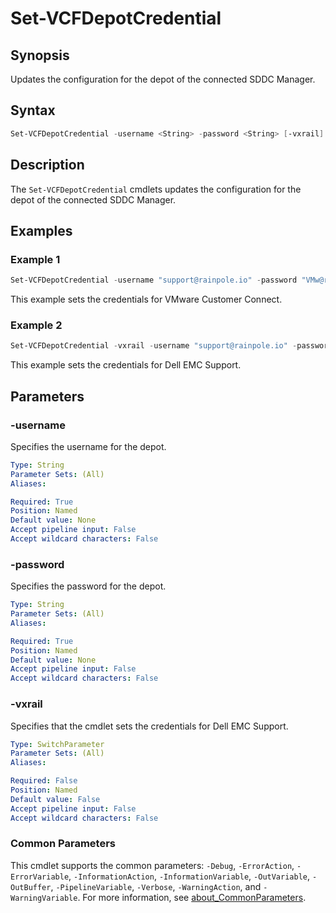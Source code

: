 # Set-VCFDepotCredential

## Synopsis

Updates the configuration for the depot of the connected SDDC Manager.

## Syntax

```powershell
Set-VCFDepotCredential -username <String> -password <String> [-vxrail] [<CommonParameters>]
```

## Description

The `Set-VCFDepotCredential` cmdlets updates the configuration for the depot of the connected SDDC Manager.

## Examples

### Example 1

```powershell
Set-VCFDepotCredential -username "support@rainpole.io" -password "VMw@re1!"
```

This example sets the credentials for VMware Customer Connect.

### Example 2

```powershell
Set-VCFDepotCredential -vxrail -username "support@rainpole.io" -password "VMw@re1!"
```

This example sets the credentials for Dell EMC Support.

## Parameters

### -username

Specifies the username for the depot.

```yaml
Type: String
Parameter Sets: (All)
Aliases:

Required: True
Position: Named
Default value: None
Accept pipeline input: False
Accept wildcard characters: False
```

### -password

Specifies the password for the depot.

```yaml
Type: String
Parameter Sets: (All)
Aliases:

Required: True
Position: Named
Default value: None
Accept pipeline input: False
Accept wildcard characters: False
```

### -vxrail

Specifies that the cmdlet sets the credentials for Dell EMC Support.

```yaml
Type: SwitchParameter
Parameter Sets: (All)
Aliases:

Required: False
Position: Named
Default value: False
Accept pipeline input: False
Accept wildcard characters: False
```

### Common Parameters

This cmdlet supports the common parameters: `-Debug`, `-ErrorAction`, `-ErrorVariable`, `-InformationAction`, `-InformationVariable`, `-OutVariable`, `-OutBuffer`, `-PipelineVariable`, `-Verbose`, `-WarningAction`, and `-WarningVariable`. For more information, see [about_CommonParameters](http://go.microsoft.com/fwlink/?LinkID=113216).

